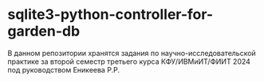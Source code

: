 # sqlite3-python-controller-for-garden-db
В данном репозитории хранятся задания по научно-исследовательской практике за второй семестр третьего курса КФУ/ИВМиИТ/ФИИТ 2024 под руководством Еникеева Р.Р.

